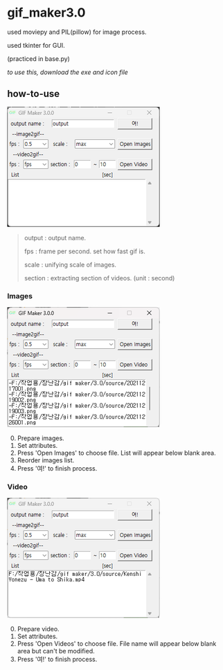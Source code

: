 # gif_maker3.0

used moviepy and PIL(pillow) for image process.

used tkinter for GUI.

(practiced in base.py)

*to use this, download the exe and icon file*

## how-to-use
![gif maker](/tutorial.png)

> output : output name.
> 
> fps : frame per second. set how fast gif is.
>
> scale : unifying scale of images.
> 
> section : extracting section of videos. (unit : second)

### Images
![gif maker](/tutorial01.png)

0. Prepare images.
1. Set attributes.
2. Press 'Open Images' to choose file. List will appear below blank area.
3. Reorder images list.
4. Press '여!' to finish process.

### Video
![gif maker](/tutorial02.png)

0. Prepare video.
1. Set attributes.
2. Press 'Open Videos' to choose file. File name will appear below blank area but can't be modified.
3. Press '여!' to finish process.

